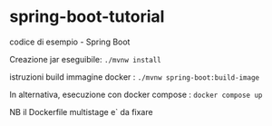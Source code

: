 # spring-boot-tutorial
codice di esempio - Spring Boot

Creazione jar eseguibile: 
`./mvnw install`

istruzioni build immagine docker :
`./mvnw spring-boot:build-image`


In alternativa, esecuzione con docker compose : 
`docker compose up`

NB il Dockerfile multistage e` da fixare

